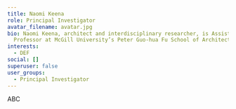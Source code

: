 ```yaml
---
title: Naomi Keena
role: Principal Investigator
avatar_filename: avatar.jpg
bio: Naomi Keena, architect and interdisciplinary researcher, is Assistant
  Professor at McGill University’s Peter Guo-hua Fu School of Architecture.
interests:
  - DEF
social: []
superuser: false
user_groups:
  - Principal Investigator
---
```

ABC
